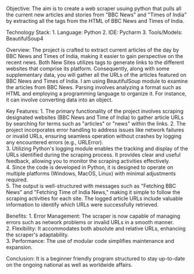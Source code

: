 Objective: The aim is to create a web scraper usuing python that pulls all the current new articles and stories from "BBC News" and "Times of India" by extracting all the tags from the HTML of BBC News and Times of India. 

Technology Stack: 
    1. Language: Python
    2. IDE: Pycharm
    3. Tools/Models: BeautifulSoup4

Overview: The project is crafted to extract current articles of the day by BBC News and Times of India, making it easier to gain perspective on the recent news. Both New Sites utilizes tags to generate links to the different websites that comprise its platform. Consequently, along with some supplementary data, you will gather all the URLs of the articles featured on BBC News and Times of India. I am using BeautifulSoup module to examine the articles from BBC News. Parsing involves analyzing a format such as HTML and employing a programming language to organize it. For instance, it can involve converting data into an object.

Key Features:
    1. The primary functionality of the project involves scraping designated websites (BBC News and Time of India) to gather article URLs by searching for terms such as                  "articles" or "news" within the links. 
    2. The project incorporates error handling to address issues like network failures or invalid URLs, ensuring seamless operation without crashes by logging any encountered            errors (e.g., URLError).  
    3. Utilizing Python's logging module enables the tracking and display of the URLs identified during the scraping process. It provides clear and useful feedback, allowing you         to monitor the scraping activities effectively.  
    4. Since the code is developed in Python, it is designed to operate on multiple platforms (Windows, MacOS, Linux) with minimal adjustments required.  
    5. The output is well-structured with messages such as "Fetching BBC News" and "Fetching Time of India News," making it simple to follow the scraping activities for each             site. The logged article URLs include valuable information to identify which URLs were successfully retrieved.  

Benefits:
    1. Error Management: The scraper is now capable of managing errors such as network problems or invalid URLs in a smooth manner.  
    2. Flexibility: It accommodates both absolute and relative URLs, enhancing the scraper's adaptability.  
    3. Performance: The use of modular code simplifies maintenance and expansion.


Conclusion: It is a beginner friendly program structured to stay up-to-date on the ongoing national as well as worldwide affairs.
